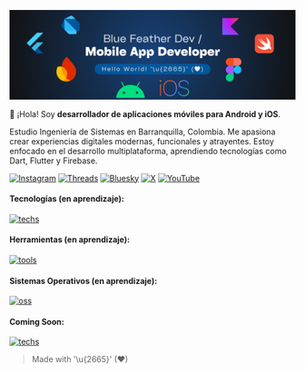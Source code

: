 <!-- # Hello World! '\u{2665}' -->

<!-- ![header](https://capsule-render.vercel.app/api?type=waving&height=200&color=155E95&text=Hello%20World!%20'\u{2665}'&section=header&reversal=true&textBg=false&fontColor=F2EFE7&fontSize=41&fontAlignY=39&animation=fadeIn) -->

![](bluefeatherdev_header.png)

📲 ¡Hola! Soy **desarrollador de aplicaciones móviles para Android y iOS**.

Estudio Ingeniería de Sistemas en Barranquilla, Colombia.
Me apasiona crear experiencias digitales modernas, funcionales y atrayentes.
Estoy enfocado en el desarrollo multiplataforma, aprendiendo tecnologías como Dart, Flutter y Firebase.

[![Instagram](https://img.shields.io/badge/instagram-bluefeather.dev-FF0069?style=for-the-badge&logo=instagram&labelColor=101010)](https://www.instagram.com/bluefeather.dev)
[![Threads](https://img.shields.io/badge/threads-bluefeather.dev-000000?style=for-the-badge&logo=threads&labelColor=101010)](https://www.threads.com/@bluefeather.dev)
[![Bluesky](https://img.shields.io/badge/bluesky-bluefeatherdev-0285FF?style=for-the-badge&logo=bluesky&labelColor=101010)](https://bsky.app/profile/bluefeatherdev.bsky.social)
[![X](https://img.shields.io/badge/bluefeatherdev-000000?style=for-the-badge&logo=x&labelColor=101010)](https://x.com/bluefeatherdev)
[![YouTube](https://img.shields.io/badge/youtube-bluefeatherdev-FF0000?style=for-the-badge&logo=youtube&labelColor=101010)](https://www.youtube.com/@bluefeatherdev)

#### Tecnologías (en aprendizaje):
<!-- [![techs](https://skillicons.dev/icons?i=flutter,dart,firebase)](https://skillicons.dev) -->
[![techs](https://skills.syvixor.com/api/icons?i=flutter,dart,firebase)](https://github.com/syvixor/skills-icons)

#### Herramientas (en aprendizaje):
<!-- [![tools](https://skillicons.dev/icons?i=git,github,figma,obsidian,notion)](https://skillicons.dev) -->
[![tools](https://skills.syvixor.com/api/icons?i=git,github,vscode,figma,obsidian,notion)](https://github.com/syvixor/skills-icons)

#### Sistemas Operativos (en aprendizaje):
<!-- [![oss](https://skillicons.dev/icons?i=windows,linux)](https://skillicons.dev) -->
[![oss](https://skills.syvixor.com/api/icons?i=android,ios,windows,macos,linux)](https://github.com/syvixor/skills-icons)

#### Coming Soon:
[![techs](https://skills.syvixor.com/api/icons?i=kotlin,swift,androidstudio,xcode)](https://github.com/syvixor/skills-icons)

> Made with '\u{2665}' (♥)
